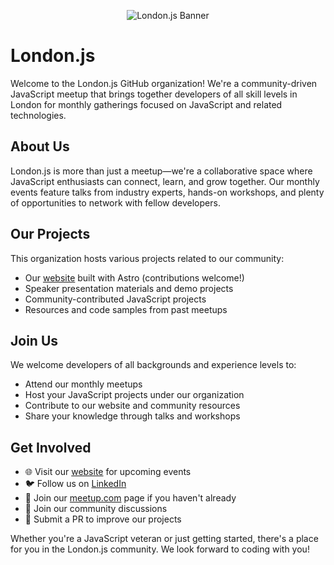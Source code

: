 <p align="center">
  <img title="London.js Monthly Meetup | #London.js" src="https://github.com/londonjs/.github/blob/main/.github/profile/images/londonjsbanner.jpg" alt="London.js Banner"/>
</p>


# London.js

Welcome to the London.js GitHub organization! We're a community-driven JavaScript meetup that brings together developers of all skill levels in London for monthly gatherings focused on JavaScript and related technologies.

## About Us

London.js is more than just a meetup—we're a collaborative space where JavaScript enthusiasts can connect, learn, and grow together. Our monthly events feature talks from industry experts, hands-on workshops, and plenty of opportunities to network with fellow developers.

## Our Projects

This organization hosts various projects related to our community:

- Our [website](https://londonjs.com) built with Astro (contributions welcome!)
- Speaker presentation materials and demo projects
- Community-contributed JavaScript projects
- Resources and code samples from past meetups

## Join Us

We welcome developers of all backgrounds and experience levels to:

- Attend our monthly meetups
- Host your JavaScript projects under our organization
- Contribute to our website and community resources
- Share your knowledge through talks and workshops

## Get Involved

- 🌐 Visit our [website](https://londonjs.com) for upcoming events
- 🐦 Follow us on [LinkedIn](https://www.linkedin.com/company/london-js/)
- 📍  Join our [meetup.com](https://www.meetup.com/london-js) page if you haven't already
- 💬 Join our community discussions
- 📝 Submit a PR to improve our projects

Whether you're a JavaScript veteran or just getting started, there's a place for you in the London.js community. We look forward to coding with you!
